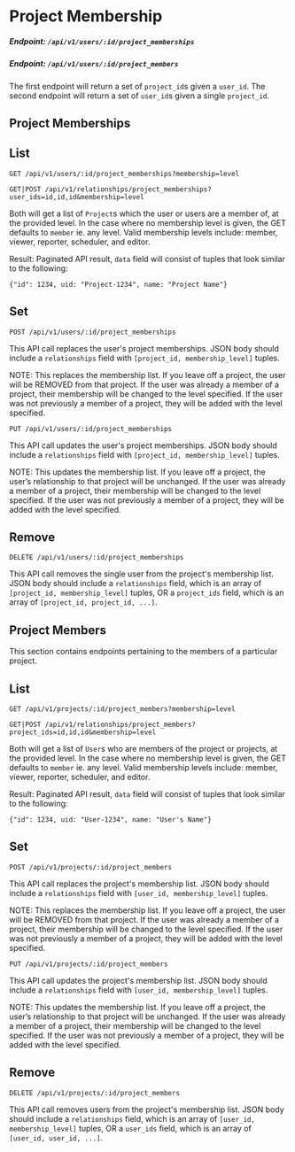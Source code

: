 # Project Membership

##### Endpoint: `/api/v1/users/:id/project_memberships`
##### Endpoint: `/api/v1/users/:id/project_members`

The first endpoint will return a set of `project_id`s given a `user_id`. The second endpoint will return a set of `user_id`s given a single `project_id`.

## Project Memberships

## List

```
GET /api/v1/users/:id/project_memberships?membership=level
```

```
GET|POST /api/v1/relationships/project_memberships?user_ids=id,id,id&membership=level
```

Both will get a list of `Project`s which the user or users are a member of, at the provided level.
In the case where no membership level is given, the GET defaults to `member` ie. any level. Valid membership levels include: member, viewer, reporter, scheduler, and editor.

Result: Paginated API result, `data` field will consist of tuples that look similar to the following:
```
{"id": 1234, uid: "Project-1234", name: "Project Name"}

```

## Set

```
POST /api/v1/users/:id/project_memberships
```

This API call replaces the user's project memberships. JSON body should include a `relationships` field with `[project_id, membership_level]` tuples.

NOTE: This replaces the membership list. If you leave off a project, the user will be REMOVED from that project. If the user was already a member of a project, their membership will be changed to the level specified. If the user was not previously a member of a project, they will be added with the level specified.

```
PUT /api/v1/users/:id/project_memberships
```

This API call updates the user's project memberships. JSON body should include a `relationships` field with `[project_id, membership_level]` tuples.

NOTE: This updates the membership list. If you leave off a project, the user’s relationship to that project will be unchanged. If the user was already a member of a project, their membership will be changed to the level specified. If the user was not previously a member of a project, they will be added with the level specified.

## Remove
```
DELETE /api/v1/users/:id/project_memberships
```
This API call removes the single user from the project's membership list. JSON body should include a `relationships` field, which is an array of `[project_id, membership_level]` tuples, OR a `project_ids` field, which is an array of `[project_id, project_id, ...]`.

## Project Members
This section contains endpoints pertaining to the members of a particular project.

## List

```
GET /api/v1/projects/:id/project_members?membership=level
```

```
GET|POST /api/v1/relationships/project_members?project_ids=id,id,id&membership=level
```

Both will get a list of `User`s who are members of the project or projects, at the provided level.
In the case where no membership level is given, the GET defaults to `member` ie. any level. Valid membership levels include: member, viewer, reporter, scheduler, and editor.

Result: Paginated API result, `data` field will consist of tuples that look similar to the following:
```
{"id": 1234, uid: "User-1234", name: "User's Name"}

```

## Set

```
POST /api/v1/projects/:id/project_members
```

This API call replaces the project's membership list. JSON body should include a `relationships` field with `[user_id, membership_level]` tuples.

NOTE: This replaces the membership list. If you leave off a project, the user will be REMOVED from that project. If the user was already a member of a project, their membership will be changed to the level specified. If the user was not previously a member of a project, they will be added with the level specified.

```
PUT /api/v1/projects/:id/project_members
```

This API call updates the project's membership list. JSON body should include a `relationships` field with `[user_id, membership_level]` tuples.

NOTE: This updates the membership list. If you leave off a project, the user’s relationship to that project will be unchanged. If the user was already a member of a project, their membership will be changed to the level specified. If the user was not previously a member of a project, they will be added with the level specified.

## Remove
```
DELETE /api/v1/projects/:id/project_members
```
This API call removes users from the project's membership list. JSON body should include a `relationships` field, which is an array of `[user_id, membership_level]` tuples, OR a `user_ids` field, which is an array of `[user_id, user_id, ...]`.